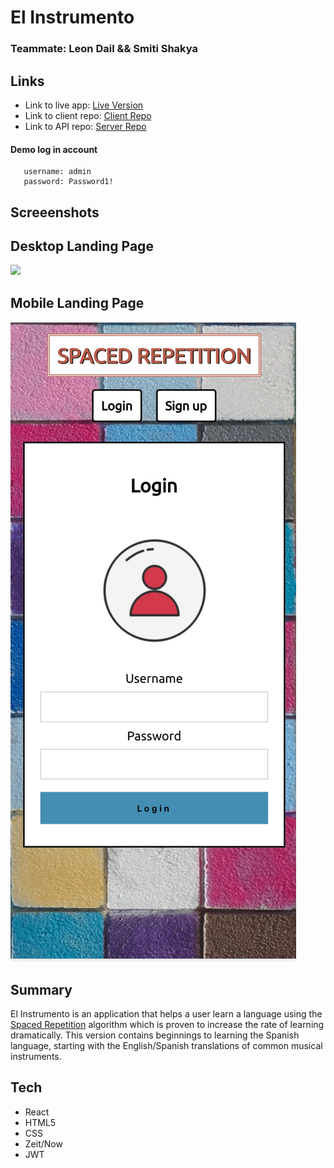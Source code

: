 # El Instrumento

### Teammate: Leon Dail && Smiti Shakya


## Links

- Link to live app: [Live Version](https://client.ldail.now.sh/) 
- Link to client repo: [Client Repo](https://github.com/thinkful-ei-gecko/Smiti-Leon-new-spaced-repetition-client)
- Link to API repo: [Server Repo](https://github.com/thinkful-ei-gecko/Smiti-Leon-Spaced-Repetion-Server)

#### Demo log in account
      
       username: admin
       password: Password1!
  

## Screeenshots 

## Desktop Landing Page

![](desktop-version.png)

## Mobile Landing Page 
![](mobile-version.png)


## Summary

El Instrumento is an application that helps a user learn a language using the [Spaced Repetition](https://en.wikipedia.org/wiki/Spaced_repetition) algorithm which is proven to increase the rate of learning dramatically. This version contains beginnings to learning the Spanish language, starting with the English/Spanish translations of common musical instruments.


## Tech

- React
- HTML5
- CSS
- Zeit/Now
- JWT


